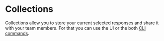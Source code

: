
# Collections

Collections allow you to store your current selected responses and share it with your team members.
For that you can use the UI or the both [CLI commands](/readme.md#L113).
